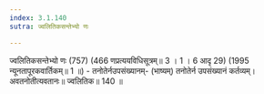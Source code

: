 ```yaml
---
index: 3.1.140
sutra: ज्वलितिकसन्तेभ्यो णः

---
```

ज्वलितिकसन्तेभ्यो णः (757) (466 णप्रत्ययविधिसूत्रम्॥ 3 । 1 । 6 आदृ 29) (1995 न्यूनतापूरकवार्तिकम्॥ 1 ॥) - तनोतेर्नउपसंख्यानम्- (भाष्यम्) तनोतेर्न उपसंख्यानं कर्तव्यम्। अवतनोतीत्यवतानः॥ ज्वलितिक॥ 140 ॥